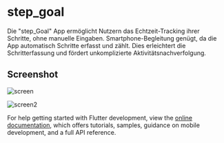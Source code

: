 # step_goal

Die "step_Goal" App ermöglicht Nutzern das Echtzeit-Tracking ihrer Schritte, ohne manuelle Eingaben. Smartphone-Begleitung genügt, da die App automatisch Schritte erfasst und zählt. Dies erleichtert die Schritterfassung und fördert unkomplizierte Aktivitätsnachverfolgung.

## Screenshot

![screen](https://github.com/StefDegiorgi/step_goal/assets/139114438/d760cb3f-b728-48b4-848a-14a573d62f73)

![screen2](https://github.com/StefDegiorgi/step_goal/assets/139114438/a18bb6d2-cff0-4dcd-a1fc-3d98e930e6cb)


For help getting started with Flutter development, view the
[online documentation](https://docs.flutter.dev/), which offers tutorials,
samples, guidance on mobile development, and a full API reference.
